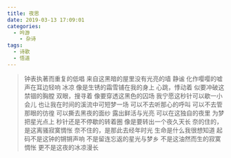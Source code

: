 ```yaml
---
title: 夜思
date: 2019-03-13 17:09:01
categories:
  - 吟游
    - 杂诗
tags:
  - 诗歌
  - 悟道
---
```


> 钟表执著而重复的低唱
> 来自这黑暗的屋里没有光亮的墙
> 静谧
> 化作嘤嘤的嘘声在耳边轻响
> 冰凉
> 像是生锈的霜雪铺在我的身上
> 心跳，悸动着
> 似要冲破这禁锢的胸膛
> 双眼，搜寻着
> 像要穿透这黑色的囚场
> 我宁愿这秒针可以歇一小会儿
> 也让我在时间的溪流中可短梦一场
> 可以不去听那心的呼叫
> 可以不去管那眼的彷徨
> 可以撕去黑夜的面纱
> 露出鲜活与光亮
> 可以在这独自的夜里
> 为梦把星光点上
> 秒针还是不停歇的转着圈
> 像是要转出一个夜久天长
> 奈的住的，是这离骚寂寞惆怅
> 奈不住的，是那此去经年时光
> 生命是什么我很想知道
> 起码不是这钟的锵锵声响
> 不是留连忘返的星光与梦乡
> 不是这油然而生的寂寞惆怅
> 更不是这夜的冰凉漫长
